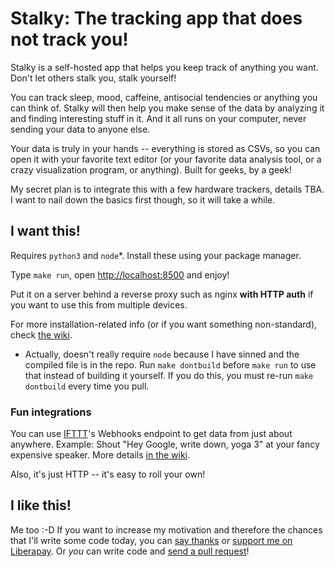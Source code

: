 Stalky: The tracking app that does not track you!
=================================================

Stalky is a self-hosted app that helps you keep track of anything you want. Don't let others stalk you, stalk yourself!

You can track sleep, mood, caffeine, antisocial tendencies or anything you can think of. Stalky will then help you make sense of the data by analyzing it and finding interesting stuff in it. And it all runs on your computer, never sending your data to anyone else.

Your data is truly in your hands -- everything is stored as CSVs, so you can open it with your favorite text editor (or your favorite data analysis tool, or a crazy visualization program, or anything). Built for geeks, by a geek!

My secret plan is to integrate this with a few hardware trackers, details TBA. I want to nail down the basics first though, so it will take a while.

I want this!
------------

Requires `python3` and `node`*. Install these using your package manager.

Type `make run`, open <http://localhost:8500> and enjoy!

Put it on a server behind a reverse proxy such as nginx **with HTTP auth** if you want to use this from multiple devices.

For more installation-related info (or if you want something non-standard), check [the wiki](https://github.com/AnotherKamila/stalky/wiki/Installation-and-Deployment).

* Actually, doesn't really require `node` because I have sinned and the compiled file is in the repo. Run `make dontbuild` before `make run` to use that instead of building it yourself. If you do this, you must re-run `make dontbuild` every time you pull.

### Fun integrations

You can use [IFTTT](https://ifttt.com)'s Webhooks endpoint to get data from just about anywhere. Example: Shout "Hey Google, write down, yoga 3" at your fancy expensive speaker. More details [in the wiki](https://github.com/AnotherKamila/stalky/wiki/Integrations).

Also, it's just HTTP -- it's easy to roll your own!

I like this!
------------

Me too :-D If you want to increase my motivation and therefore the chances that I'll write some code today, you can [say thanks](https://saythanks.io/to/AnotherKamila) or [support me on Liberapay](https://liberapay.com/kamila/donate). Or _you_ can write code and [send a pull request](https://github.com/AnotherKamila/stalky/)!
